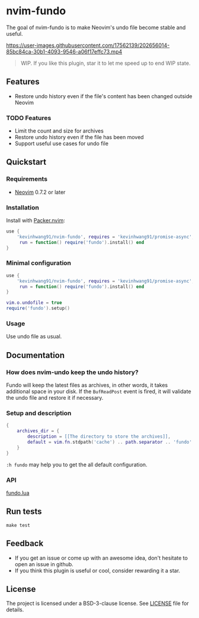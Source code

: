 # nvim-fundo

The goal of nvim-fundo is to make Neovim's undo file become stable and useful.

<https://user-images.githubusercontent.com/17562139/202656014-85bc84ca-30b1-4093-9546-a06f17effc73.mp4>

> WIP. If you like this plugin, star it to let me speed up to end WIP state.

## Features

- Restore undo history even if the file's content has been changed outside Neovim

### TODO Features

- Limit the count and size for archives
- Restore undo history even if the file has been moved
- Support useful use cases for undo file

## Quickstart

### Requirements

- [Neovim](https://github.com/neovim/neovim) 0.7.2 or later

### Installation

Install with [Packer.nvim](https://github.com/wbthomason/packer.nvim):

```lua
use {
    'kevinhwang91/nvim-fundo', requires = 'kevinhwang91/promise-async',
     run = function() require('fundo').install() end
}
```

### Minimal configuration

```lua
use {
    'kevinhwang91/nvim-fundo', requires = 'kevinhwang91/promise-async',
     run = function() require('fundo').install() end
}

vim.o.undofile = true
require('fundo').setup()
```

### Usage

Use undo file as usual.

## Documentation

### How does nvim-undo keep the undo history?

Fundo will keep the latest files as archives, in other words, it takes additional space in your
disk. If the `BufReadPost` event is fired, it will validate the undo file and restore it if
necessary.

### Setup and description

```lua
{
    archives_dir = {
        description = [[The directory to store the archives]],
        default = vim.fn.stdpath('cache') .. path.separator .. 'fundo'
    }
}
```

`:h fundo` may help you to get the all default configuration.

### API

[fundo.lua](./lua/fundo.lua)

## Run tests

`make test`

## Feedback

- If you get an issue or come up with an awesome idea, don't hesitate to open an issue in github.
- If you think this plugin is useful or cool, consider rewarding it a star.

## License

The project is licensed under a BSD-3-clause license. See [LICENSE](./LICENSE) file for details.
